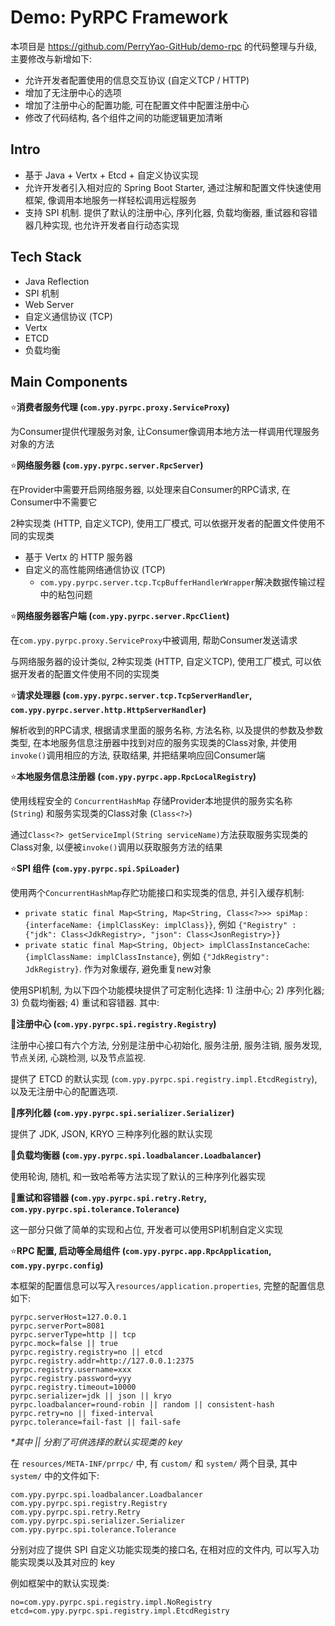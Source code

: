 # Demo: PyRPC Framework

本项目是 https://github.com/PerryYao-GitHub/demo-rpc 的代码整理与升级, 主要修改与新增如下:

- 允许开发者配置使用的信息交互协议 (自定义TCP / HTTP)
- 增加了无注册中心的选项
- 增加了注册中心的配置功能, 可在配置文件中配置注册中心
- 修改了代码结构, 各个组件之间的功能逻辑更加清晰

## Intro

- 基于 Java + Vertx + Etcd + 自定义协议实现
- 允许开发者引入相对应的 Spring Boot Starter, 通过注解和配置文件快速使用框架, 像调用本地服务一样轻松调用远程服务
- 支持 SPI 机制. 提供了默认的注册中心, 序列化器, 负载均衡器, 重试器和容错器几种实现, 也允许开发者自行动态实现

## Tech Stack

- Java Reflection
- SPI 机制
- Web Server
- 自定义通信协议 (TCP)
- Vertx
- ETCD
- 负载均衡

## Main Components

:star:**消费者服务代理 (`com.ypy.pyrpc.proxy.ServiceProxy`)**

为Consumer提供代理服务对象, 让Consumer像调用本地方法一样调用代理服务对象的方法

:star:**网络服务器 (`com.ypy.pyrpc.server.RpcServer`)** 

在Provider中需要开启网络服务器, 以处理来自Consumer的RPC请求, 在Consumer中不需要它

2种实现类 (HTTP, 自定义TCP), 使用工厂模式, 可以依据开发者的配置文件使用不同的实现类

- 基于 Vertx 的 HTTP 服务器
- 自定义的高性能网络通信协议 (TCP)
  - `com.ypy.pyrpc.server.tcp.TcpBufferHandlerWrapper`解决数据传输过程中的粘包问题

:star:**网络服务器客户端 (`com.ypy.pyrpc.server.RpcClient`)**

在`com.ypy.pyrpc.proxy.ServiceProxy`中被调用, 帮助Consumer发送请求

与网络服务器的设计类似, 2种实现类 (HTTP, 自定义TCP),  使用工厂模式, 可以依据开发者的配置文件使用不同的实现类

:star:**请求处理器 (`com.ypy.pyrpc.server.tcp.TcpServerHandler`, `com.ypy.pyrpc.server.http.HttpServerHandler`)**

解析收到的RPC请求, 根据请求里面的服务名称, 方法名称, 以及提供的参数及参数类型, 在本地服务信息注册器中找到对应的服务实现类的Class对象, 并使用`invoke()`调用相应的方法, 获取结果, 并把结果响应回Consumer端

:star:**本地服务信息注册器 (`com.ypy.pyrpc.app.RpcLocalRegistry`)**

使用线程安全的 `ConcurrentHashMap` 存储Provider本地提供的服务实名称 (`String`) 和服务实现类的Class对象 (`Class<?>`)

通过`Class<?> getServiceImpl(String serviceName)`方法获取服务实现类的Class对象, 以便被`invoke()`调用以获取服务方法的结果

:star:**SPI 组件 (`com.ypy.pyrpc.spi.SpiLoader`)**

使用两个`ConcurrentHashMap`存贮功能接口和实现类的信息, 并引入缓存机制:

- `private static final Map<String, Map<String, Class<?>>> spiMap` : `{interfaceName: {implClassKey: implClass}}`, 例如 `{"Registry" : {"jdk": Class<JdkRegistry>, "json": Class<JsonRegistry>}}`
- `private static final Map<String, Object> implClassInstanceCache`: `{implClassName: implClassInstance}`, 例如 `{"JdkRegistry": JdkRegistry}`. 作为对象缓存, 避免重复new对象

使用SPI机制, 为以下四个功能模块提供了可定制化选择: 1) 注册中心; 2) 序列化器; 3) 负载均衡器; 4) 重试和容错器. 其中:

:stars:**注册中心 (`com.ypy.pyrpc.spi.registry.Registry`)**

注册中心接口有六个方法, 分别是注册中心初始化, 服务注册, 服务注销, 服务发现, 节点关闭, 心跳检测, 以及节点监视. 

提供了 ETCD 的默认实现 (`com.ypy.pyrpc.spi.registry.impl.EtcdRegistry`), 以及无注册中心的配置选项. 

:stars:**序列化器 (`com.ypy.pyrpc.spi.serializer.Serializer`)**

提供了 JDK, JSON, KRYO 三种序列化器的默认实现

:stars:**负载均衡器 (`com.ypy.pyrpc.spi.loadbalancer.Loadbalancer`)**

使用轮询, 随机, 和一致哈希等方法实现了默认的三种序列化器实现

:stars:**重试和容错器 (`com.ypy.pyrpc.spi.retry.Retry`, `com.ypy.pyrpc.spi.tolerance.Tolerance`)**

这一部分只做了简单的实现和占位, 开发者可以使用SPI机制自定义实现

:star:**RPC 配置, 启动等全局组件 (`com.ypy.pyrpc.app.RpcApplication`, `com.ypy.pyrpc.config`)**

本框架的配置信息可以写入`resources/application.properties`, 完整的配置信息如下:

```
pyrpc.serverHost=127.0.0.1
pyrpc.serverPort=8081
pyrpc.serverType=http || tcp
pyrpc.mock=false || true
pyrpc.registry.registry=no || etcd
pyrpc.registry.addr=http://127.0.0.1:2375
pyrpc.registry.username=xxx
pyrpc.registry.password=yyy
pyrpc.registry.timeout=10000
pyrpc.serializer=jdk || json || kryo
pyrpc.loadbalancer=round-robin || random || consistent-hash
pyrpc.retry=no || fixed-interval
pyrpc.tolerance=fail-fast || fail-safe
```

*\*其中 || 分割了可供选择的默认实现类的 key*

在 `resources/META-INF/prrpc/` 中, 有 `custom/` 和 `system/` 两个目录, 其中 `system/` 中的文件如下:

```
com.ypy.pyrpc.spi.loadbalancer.Loadbalancer
com.ypy.pyrpc.spi.registry.Registry
com.ypy.pyrpc.spi.retry.Retry
com.ypy.pyrpc.spi.serializer.Serializer
com.ypy.pyrpc.spi.tolerance.Tolerance
```

分别对应了提供 SPI 自定义功能实现类的接口名, 在相对应的文件内, 可以写入功能实现类以及其对应的 key

例如框架中的默认实现类:

```
no=com.ypy.pyrpc.spi.registry.impl.NoRegistry
etcd=com.ypy.pyrpc.spi.registry.impl.EtcdRegistry
```

